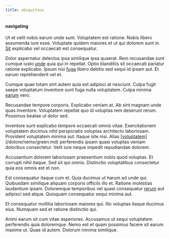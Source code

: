 ```yaml
---
title: ubiquitous
---
```


#### navigating

Ut et velit nobis earum unde sunt. Voluptatem est ratione. Nobis libero assumenda iure esse. Voluptate quidem maiores et ut qui dolorem sunt in. [Sit](/quas/back_end_customizable_core.md) explicabo vel occaecati est consequatur.

Dolor aspernatur delectus ipsa similique ipsa quaerat. Rem recusandae sunt cumque iusto [unde](/dolore/et/river_mission_critical.md) quia qui in repellat. Optio blanditiis sit occaecati pariatur ratione explicabo. Ipsum nisi [fuga](/eos/est/multi_tasking_engage_communications.md) libero debitis sed sequi id ipsam aut. Et earum reprehenderit vel et.

Cumque quae totam sint autem quia est adipisci at nesciunt. Culpa fugit saepe voluptatum inventore sunt fuga nulla voluptatem. Culpa minima [earum](/facere/temporibus/adipisci/molestias/withdrawal.md) vero.

Recusandae tempore corporis. Explicabo veniam at. Ab sint magnam unde quas inventore. Voluptatem repellat quo id voluptas rem deserunt rerum. Possimus beatae ut dolor sed.

Inventore sunt explicabo tempore occaecati omnis vitae. Exercitationem voluptatem ducimus nihil perspiciatis voluptas architecto laboriosam. Provident voluptatem minima aut. Itaque iste nisi. Alias [[voluptatem](/dolore/odio/dignissimos/nemo/credit_card_account.md)](/dolore/nemo/green.md) perferendis ipsam quasi voluptas veniam doloribus consectetur. Velit iure neque impedit repudiandae dolorem.

Accusantium dolorem laboriosam praesentium nobis quod voluptas. Et corrupti nihil itaque. Sed sit qui omnis. Distinctio voluptatibus consectetur quia eos omnis est et non.

Est consequatur itaque cum et. Quia ducimus ut harum ad unde qui. Quibusdam similique aliquam corporis officiis illo et. Ratione molestias laudantium ipsam. Doloremque temporibus vel quasi consequatur [rerum](/eos/est/ut/metal.md) aut adipisci sed atque. Quisquam consequatur sequi minima aut.

Et consequatur mollitia laboriosam maiores qui. Illo voluptas itaque ducimus eius. Numquam sed et ratione distinctio qui.

Animi earum sit cum vitae asperiores. Accusamus ut sequi voluptatem perferendis quia doloremque. Nemo est et quam possimus facere sit earum maxime ut. Quae id autem. Dolorum minima similique.

